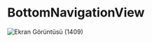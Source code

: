 # BottomNavigationView
![Ekran Görüntüsü (1409)](https://user-images.githubusercontent.com/76565172/180998921-1e9f2e85-1cb7-4080-861e-f0ade56cfff2.png)
